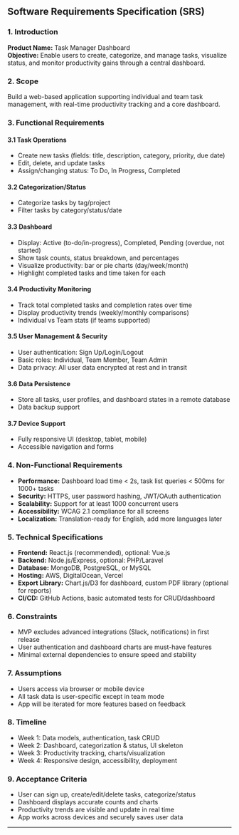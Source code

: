 
## Software Requirements Specification (SRS)

### 1. Introduction

**Product Name:** Task Manager Dashboard  
**Objective:** Enable users to create, categorize, and manage tasks, visualize status, and monitor productivity gains through a central dashboard.

### 2. Scope

Build a web-based application supporting individual and team task management, with real-time productivity tracking and a core dashboard.

### 3. Functional Requirements

#### 3.1 Task Operations
- Create new tasks (fields: title, description, category, priority, due date)
- Edit, delete, and update tasks
- Assign/changing status: To Do, In Progress, Completed

#### 3.2 Categorization/Status
- Categorize tasks by tag/project
- Filter tasks by category/status/date

#### 3.3 Dashboard
- Display: Active (to-do/in-progress), Completed, Pending (overdue, not started)
- Show task counts, status breakdown, and percentages
- Visualize productivity: bar or pie charts (day/week/month)
- Highlight completed tasks and time taken for each

#### 3.4 Productivity Monitoring
- Track total completed tasks and completion rates over time
- Display productivity trends (weekly/monthly comparisons)
- Individual vs Team stats (if teams supported)

#### 3.5 User Management & Security
- User authentication: Sign Up/Login/Logout
- Basic roles: Individual, Team Member, Team Admin
- Data privacy: All user data encrypted at rest and in transit

#### 3.6 Data Persistence
- Store all tasks, user profiles, and dashboard states in a remote database
- Data backup support

#### 3.7 Device Support
- Fully responsive UI (desktop, tablet, mobile)
- Accessible navigation and forms

### 4. Non-Functional Requirements

- **Performance:** Dashboard load time < 2s, task list queries < 500ms for 1000+ tasks
- **Security:** HTTPS, user password hashing, JWT/OAuth authentication
- **Scalability:** Support for at least 1000 concurrent users
- **Accessibility:** WCAG 2.1 compliance for all screens
- **Localization:** Translation-ready for English, add more languages later

### 5. Technical Specifications

- **Frontend:** React.js (recommended), optional: Vue.js
- **Backend:** Node.js/Express, optional: PHP/Laravel
- **Database:** MongoDB, PostgreSQL, or MySQL
- **Hosting:** AWS, DigitalOcean, Vercel
- **Export Library:** Chart.js/D3 for dashboard, custom PDF library (optional for reports)
- **CI/CD:** GitHub Actions, basic automated tests for CRUD/dashboard

### 6. Constraints

- MVP excludes advanced integrations (Slack, notifications) in first release
- User authentication and dashboard charts are must-have features
- Minimal external dependencies to ensure speed and stability

### 7. Assumptions

- Users access via browser or mobile device
- All task data is user-specific except in team mode
- App will be iterated for more features based on feedback

### 8. Timeline

- Week 1: Data models, authentication, task CRUD
- Week 2: Dashboard, categorization & status, UI skeleton
- Week 3: Productivity tracking, charts/visualization
- Week 4: Responsive design, accessibility, deployment

### 9. Acceptance Criteria

- User can sign up, create/edit/delete tasks, categorize/status
- Dashboard displays accurate counts and charts
- Productivity trends are visible and update in real time
- App works across devices and securely saves user data

***

